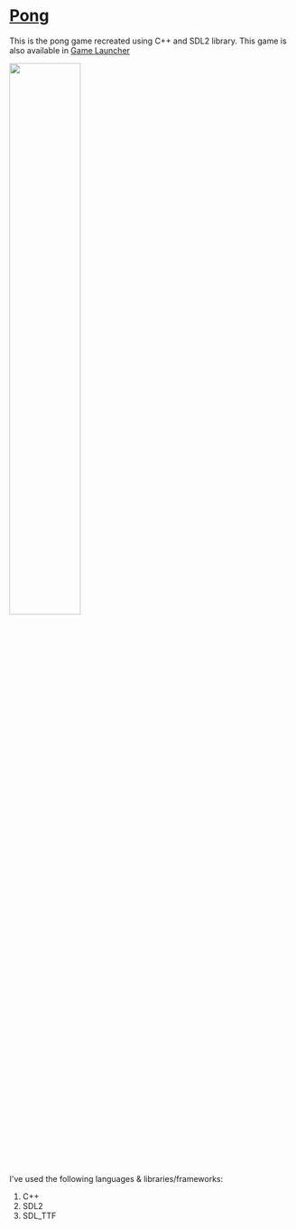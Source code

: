# [<ins>Pong</ins>](https://github.com/NemGam/Pong/releases/download/v1.1.0/Pong.zip)
This is the pong game recreated using C++ and SDL2 library.
This game is also available in [Game Launcher](https://github.com/NemGam/GameLauncher)

<img src="https://github.com/NemGam/Pong/assets/56624736/f12faceb-34f6-4d22-96fb-41d42e70b279" width="50%" height="50%" />

I've used the following languages & libraries/frameworks:
1. C++
2. SDL2
3. SDL_TTF

